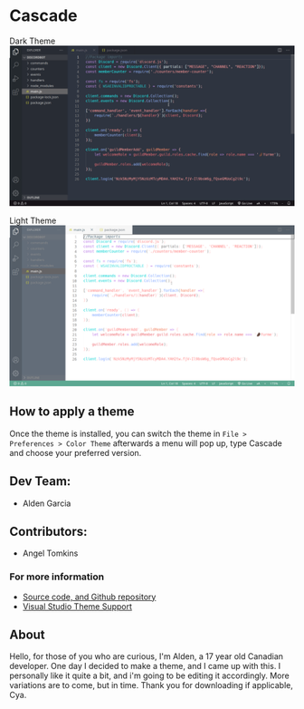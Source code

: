 # Cascade

<!--Images need to be copied directly from the link adress-->

<!--CHANGE THESE BACK TO LINKS-->
Dark Theme
<img src="./images/pictures/Dark-Theme.png">

Light Theme
<img src="./images/pictures/Light-Theme.png">

<!--Void Theme
<img src="Void">-->

## How to apply a theme
Once the theme is installed, you can switch the theme in `File > Preferences > Color Theme` afterwards a menu will pop up, type Cascade and choose your preferred version.

## Dev Team:
<!--<img src="https://raw.githubusercontent.com/rampus-bit/Cascade/main/images/pictures/Alden-Garcia.jpg" width="80"><br/>-->
- Alden Garcia

## Contributors:
<!--<img src="https://raw.githubusercontent.com/rampus-bit/Cascade/main/images/pictures/Angel.png" width="80"><br/>-->
- Angel Tomkins

### For more information
* [Source code, and Github repository](https://github.com/rampus-bit/Themes-Guppy)
* [Visual Studio Theme Support](https://code.visualstudio.com/docs/getstarted/themes)

## About
Hello, for those of you who are curious, I'm Alden, a 17 year old Canadian developer. One day I decided to make a theme, and I came up with this. I personally like it quite a bit, and i'm going to be editing it accordingly. More variations are to come, but in time. Thank you for downloading if applicable, Cya.